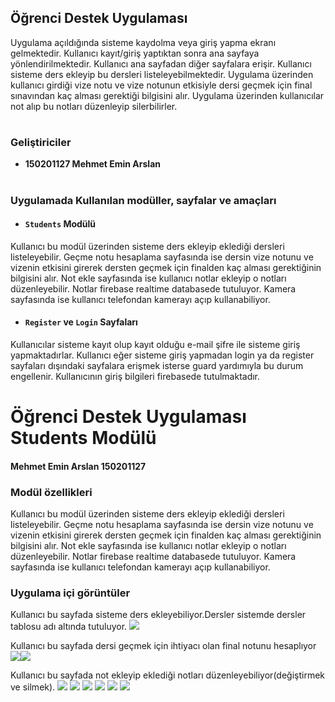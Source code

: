 ## Öğrenci Destek Uygulaması

Uygulama açıldığında sisteme kaydolma veya giriş yapma ekranı gelmektedir. 
Kullanıcı kayıt/giriş yaptıktan sonra ana sayfaya yönlendirilmektedir. 
Kullanıcı ana sayfadan diğer sayfalara erişir. 
Kullanıcı sisteme ders ekleyip bu dersleri listeleyebilmektedir.
Uygulama üzerinden kullanıcı girdiği vize notu ve vize notunun etkisiyle dersi geçmek için final sınavından kaç alması gerektiği bilgisini alır. 
Uygulama üzerinden kullanıcılar not alıp bu notları düzenleyip silerbilirler.

#

### Geliştiriciler
- **150201127 Mehmet Emin Arslan**

#

### Uygulamada Kullanılan modüller, sayfalar ve amaçları
- #### **`Students` Modülü**
Kullanıcı bu modül üzerinden sisteme ders ekleyip eklediği dersleri listeleyebilir. Geçme notu hesaplama sayfasında ise dersin vize notunu ve vizenin etkisini girerek dersten geçmek için finalden kaç alması gerektiğinin bilgisini alır. Not ekle sayfasında ise kullanıcı notlar ekleyip o notları düzenleyebilir. Notlar firebase realtime databasede tutuluyor. Kamera sayfasında ise kullanıcı telefondan kamerayı açıp kullanabiliyor.

- #### **`Register` ve `Login` Sayfaları**
Kullanıcılar sisteme kayıt olup kayıt olduğu e-mail şifre ile sisteme giriş yapmaktadırlar. Kullanıcı eğer sisteme giriş yapmadan login ya da register sayfaları dışındaki sayfalara erişmek isterse guard yardımıyla bu durum engellenir. Kullanıcının giriş bilgileri firebasede tutulmaktadır.

# Öğrenci Destek Uygulaması Students Modülü

#### Mehmet Emin Arslan 150201127

### Modül özellikleri

Kullanıcı bu modül üzerinden sisteme ders ekleyip eklediği dersleri listeleyebilir.
Geçme notu hesaplama sayfasında ise dersin vize notunu ve vizenin etkisini girerek dersten geçmek için finalden kaç alması gerektiğinin bilgisini alır.
Not ekle sayfasında ise kullanıcı notlar ekleyip o notları düzenleyebilir. Notlar firebase realtime databasede tutuluyor.
Kamera sayfasında ise kullanıcı telefondan kamerayı açıp kullanabiliyor.

### Uygulama içi görüntüler

Kullanıcı bu sayfada sisteme ders ekleyebiliyor.Dersler sistemde dersler tablosu adı altında tutuluyor.
![](Readmefoto/DersEkle.png)

Kullanıcı bu sayfada dersi geçmek için ihtiyacı olan final notunu hesaplıyor
![](Readmefoto/GecmeNotuHesapla1.png)![](Readmefoto/GecmeNotuHesapla2.png)

Kullanıcı bu sayfada not ekleyip eklediği notları düzenleyebiliyor(değiştirmek ve silmek).
![](Readmefoto/Bosnotekle.png)
![](Readmefoto/notekleornek.png)
![](Readmefoto/notekleornek2.png)
![](Readmefoto/notekleornek3.png)
![](Readmefoto/notekleornek4.png)
![](Readmefoto/notekleornek5.png)
